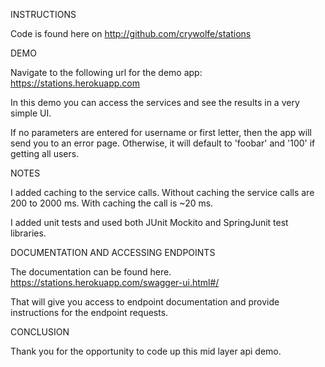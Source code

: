 INSTRUCTIONS

Code is found here on http://github.com/crywolfe/stations

DEMO

Navigate to the following url for the demo app:
https://stations.herokuapp.com

In this demo you can access the services and see the results in a very simple UI.


If no parameters are entered for username or first letter, then the app will send you to an error page.
Otherwise, it will default to 'foobar' and '100' if getting all users.

NOTES

I added caching to the service calls. Without caching the service calls are 200 to 2000 ms. With caching the call is ~20 ms.

I added unit tests and used both JUnit Mockito and SpringJunit test libraries.

DOCUMENTATION AND ACCESSING ENDPOINTS

The documentation can be found here.
https://stations.herokuapp.com/swagger-ui.html#/

That will give you access to endpoint documentation and provide instructions for the endpoint requests.

CONCLUSION

Thank you for the opportunity to code up this mid layer api demo.
